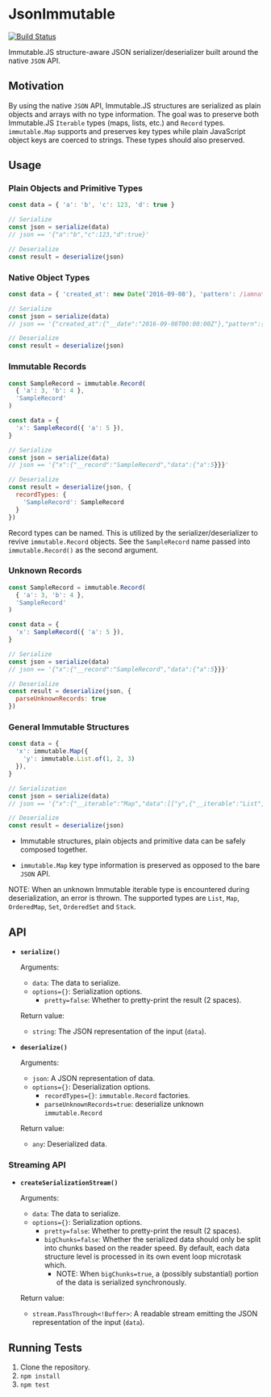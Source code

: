 # JsonImmutable

[![Build Status](https://travis-ci.org/avocode/json-immutable.svg)](https://travis-ci.org/avocode/json-immutable)

Immutable.JS structure-aware JSON serializer/deserializer built around the native `JSON` API.

## Motivation

By using the native `JSON` API, Immutable.JS structures are serialized as plain objects and arrays with no type information. The goal was to preserve both Immutable.JS `Iterable` types (maps, lists, etc.) and `Record` types. `immutable.Map` supports and preserves key types while plain JavaScript object keys are coerced to strings. These types should also preserved.

## Usage

### Plain Objects and Primitive Types

```javascript
const data = { 'a': 'b', 'c': 123, 'd': true }

// Serialize
const json = serialize(data)
// json == '{"a":"b","c":123,"d":true}'

// Deserialize
const result = deserialize(json)
```

### Native Object Types

```javascript
const data = { 'created_at': new Date('2016-09-08'), 'pattern': /iamnative/g }

// Serialize
const json = serialize(data)
// json == '{"created_at":{"__date":"2016-09-08T00:00:00Z"},"pattern":{"__regexp":"/iamnative/g"}}'

// Deserialize
const result = deserialize(json)
```

### Immutable Records

```javascript
const SampleRecord = immutable.Record(
  { 'a': 3, 'b': 4 },
  'SampleRecord'
)

const data = {
  'x': SampleRecord({ 'a': 5 }),
}

// Serialize
const json = serialize(data)
// json == '{"x":{"__record":"SampleRecord","data":{"a":5}}}'

// Deserialize
const result = deserialize(json, {
  recordTypes: {
    'SampleRecord': SampleRecord
  }
})
```

Record types can be named. This is utilized by the serializer/deserializer to revive `immutable.Record` objects. See the `SampleRecord` name passed into `immutable.Record()` as the second argument.

### Unknown Records

```javascript
const SampleRecord = immutable.Record(
  { 'a': 3, 'b': 4 },
  'SampleRecord'
)

const data = {
  'x': SampleRecord({ 'a': 5 }),
}

// Serialize
const json = serialize(data)
// json == '{"x":{"__record":"SampleRecord","data":{"a":5}}}'

// Deserialize
const result = deserialize(json, {
  parseUnknownRecords: true
})
```

### General Immutable Structures

```javascript
const data = {
  'x': immutable.Map({
    'y': immutable.List.of(1, 2, 3)
  }),
}

// Serialization
const json = serialize(data)
// json == '{"x":{"__iterable":"Map","data":[["y",{"__iterable":"List","data":[1,2,3]"}]]}}'

// Deserialize
const result = deserialize(json)
```

- Immutable structures, plain objects and primitive data can be safely composed together.

- `immutable.Map` key type information is preserved as opposed to the bare `JSON` API.

NOTE: When an unknown Immutable iterable type is encountered during deserialization, an error is thrown. The supported types are `List`, `Map`, `OrderedMap`, `Set`, `OrderedSet` and `Stack`.

## API

- **`serialize()`**

    Arguments:

    - `data`: The data to serialize.
    - `options={}`: Serialization options.
        - `pretty=false`: Whether to pretty-print the result (2 spaces).

    Return value:

    - `string`: The JSON representation of the input (`data`).

- **`deserialize()`**

    Arguments:

    - `json`: A JSON representation of data.
    - `options={}`: Deserialization options.
        - `recordTypes={}`: `immutable.Record` factories.
        - `parseUnknownRecords=true`: deserialize unknown `immutable.Record`

    Return value:

    - `any`: Deserialized data.

### Streaming API

- **`createSerializationStream()`**

    Arguments:

    - `data`: The data to serialize.
    - `options={}`: Serialization options.
        - `pretty=false`: Whether to pretty-print the result (2 spaces).
        - `bigChunks=false`: Whether the serialized data should only be split into chunks based on the reader speed. By default, each data structure level is processed in its own event loop microtask which.
            - NOTE: When `bigChunks=true`, a (possibly substantial) portion of the data is serialized synchronously.

    Return value:

    - `stream.PassThrough<!Buffer>`: A readable stream emitting the JSON representation of the input (`data`).

## Running Tests

1. Clone the repository.
2. `npm install`
3. `npm test`
